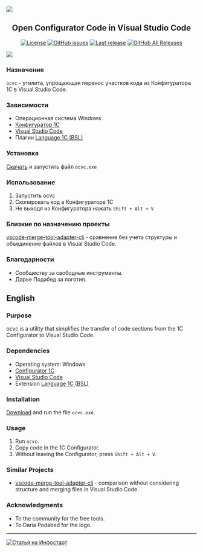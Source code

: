 ![](img/logo_full.png)

<h2 align="center">Open Configurator Code in Visual Studio Code</h2>

<p align="center">
<a href="https://github.com/alei1180/ocvc/blob/master/LICENSE"><img alt="License" src="https://img.shields.io/github/license/alei1180/ocvc?style=badge"></a>
<a href="https://github.com/alei1180/ocvc/issues"><img alt="GitHub issues" src="https://img.shields.io/github/issues-raw/alei1180/ocvc?style=badge"></a>
<a href="https://github.com/alei1180/ocvc/releases/latest"><img alt="Last release" src="https://img.shields.io/github/v/release/alei1180/ocvc?include_prereleases&label=last%20release&style=badge"></a>
<a href="https://github.com/alei1180/ocvc/releases"><img alt="GitHub All Releases" src="https://img.shields.io/github/downloads/alei1180/ocvc/total?style=flat-square"></a>
</p>

![](img/ocvc.gif)

### Назначение
`ocvc` - утилита, упрощающая перенос участков кода из Конфигуратора 1С в Visual Studio Code.

### Зависимости
- Операционная система Windows
- [Конфигуратор 1С](https://v8.1c.ru/platforma/konfigurator/)
- [Visual Studio Code](https://code.visualstudio.com/)
- Плагин [Language 1C (BSL)](https://marketplace.visualstudio.com/items?itemName=1c-syntax.language-1c-bsl)

### Установка
[Скачать](https://github.com/alei1180/ocvc/releases) и запустить файл `ocvc.exe`

### Использование
1) Запустить ocvc 
2) Скопировать код в Конфигураторе 1С
3) Не выходя из Конфигуратора нажать `Shift + Alt + V`

### Близкие по назначению проекты
[vscode-merge-tool-adapter-cli](https://github.com/zeegin/vscode-merge-tool-adapter-cli) - сравнение без учета структуры и объединение файлов в Visual Studio Code.

### Благодарности
- Сообществу за свободные инструменты.
- Дарье Подабед за логотип.

## English

### Purpose
ocvc is a utility that simplifies the transfer of code sections from the 1C Configurator to Visual Studio Code.

### Dependencies
- Operating system: Windows
- [Configurator 1C](https://v8.1c.ru/platforma/konfigurator/)
- [Visual Studio Code](https://code.visualstudio.com/)
- Extension [Language 1C (BSL)](https://marketplace.visualstudio.com/items?itemName=1c-syntax.language-1c-bsl)

### Installation
[Download](https://github.com/alei1180/ocvc/releases) and run the file `ocvc.exe`.

### Usage
1. Run `ocvc`.
2. Copy code in the 1C Configurator.
3. Without leaving the Configurator, press `Shift + Alt + V`.

### Similar Projects
- [vscode-merge-tool-adapter-cli](https://github.com/zeegin/vscode-merge-tool-adapter-cli) - comparison without considering structure and merging files in Visual Studio Code.

### Acknowledgments
- To the community for the free tools.
- To Daria Podabed for the logo.
___

<a href="https://infostart.ru/1c/tools/2169394/" target="_blank"><img alt="Статья на Инфостарт" src="https://infostart.ru/bitrix/templates/sandbox_empty/assets/tpl/abo/img/logo.svg"></a>

